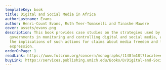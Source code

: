```yaml
---
templateKey: book
title: Digital and Social Media in Africa
authorLastname: Evans
author: Henri-Count Evans, Ruth Teer-Tomaselli and Tinashe Mawere
cover: assets/evans.png
description: This book provides case studies on the strategies used by African
  governments in monitoring and controlling digital and social media, as well as
  the implications of such actions for claims about media freedom and freedom of
  expression.
orderOnPage: 1
readLink: https://www.fulcrum.org/concern/monographs/t148fm18t?locale=en
buyLink: https://services.publishing.umich.edu/Books/D/Digital-and-Social-Media-in-Africa
---
```

